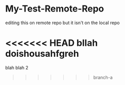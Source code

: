 # My-Test-Remote-Repo

editing this on remote repo but it isn't on the local repo 


<<<<<<< HEAD
 bllah doishousahfgreh
=======
blah blah 2 
>>>>>>> branch-a
